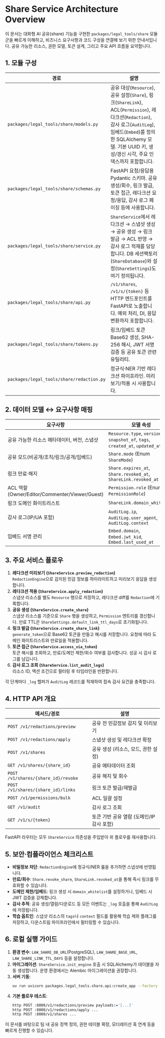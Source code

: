 # Share Service Architecture Overview

이 문서는 대화형 AI 공유(share) 기능을 구현한 `packages/legal_tools/share` 모듈군을 빠르게 이해하고, 비즈니스 요구사항과 코드 구성을 연결해 보기 위한 안내서입니다. 공유 가능한 리소스, 권한 모델, 토큰 설계, 그리고 주요 API 흐름을 요약합니다.

## 1. 모듈 구성

| 경로 | 설명 |
| --- | --- |
| `packages/legal_tools/share/models.py` | 공유 대상(`Resource`), 공유 설정(`Share`), 링크(`ShareLink`), ACL(`Permission`), 레다크션(`Redaction`), 감사 로그(`AuditLog`), 임베드(`Embed`)를 정의한 SQLAlchemy 모델. 기본 UUID 키, 생성/갱신 시각, 주요 인덱스까지 포함합니다. |
| `packages/legal_tools/share/schemas.py` | FastAPI 요청/응답용 Pydantic 스키마. 공유 생성/회수, 링크 발급, 토큰 접근, 레다크션 요청/응답, 감사 로그 페이징 등에 사용합니다. |
| `packages/legal_tools/share/service.py` | `ShareService`에서 레다크션 → 스냅샷 생성 → 공유 생성 → 링크 발급 → ACL 반영 → 감사 로그 적재를 담당합니다. DB 세션팩토리(`ShareDatabase`)와 설정(`ShareSettings`)도 여기 정의됩니다. |
| `packages/legal_tools/share/api.py` | `/v1/shares`, `/v1/s/{token}` 등 HTTP 엔드포인트를 FastAPI로 노출합니다. 예외 처리, DI, 응답 변환까지 포함합니다. |
| `packages/legal_tools/share/tokens.py` | 링크/임베드 토큰 Base62 생성, SHA-256 해시, JWT 서명 검증 등 공유 토큰 관련 유틸리티. |
| `packages/legal_tools/share/redaction.py` | 정규식·NER 기반 레다크션 파이프라인. 미리보기/적용 시 사용합니다. |

## 2. 데이터 모델 ↔ 요구사항 매핑

| 요구사항 | 모델 속성 |
| --- | --- |
| 공유 가능한 리소스 메타데이터, 버전, 스냅샷 | `Resource.type`, `version`, `snapshot_of`, `tags`, `created_at`, `updated_at` |
| 공유 모드(비공개/조직/링크/공개/임베드) | `Share.mode` (Enum `ShareMode`) |
| 링크 만료·해지 | `Share.expires_at`, `Share.revoked_at`, `ShareLink.revoked_at` |
| ACL 역할(Owner/Editor/Commenter/Viewer/Guest) | `Permission.role` (Enum `PermissionRole`) |
| 링크 도메인 화이트리스트 | `ShareLink.domain_whitelist` |
| 감사 로그(IP/UA 포함) | `AuditLog.ip`, `AuditLog.user_agent`, `AuditLog.context` |
| 임베드 서명 관리 | `Embed.domain`, `Embed.jwt_kid`, `Embed.last_used_at` |

## 3. 주요 서비스 플로우

1. **레다크션 미리보기 (`ShareService.preview_redaction`)**  
   `RedactionEngine`으로 감지된 민감 정보를 하이라이트하고 미리보기 응답을 생성합니다.
2. **레다크션 적용 (`ShareService.apply_redaction`)**  
   스냅샷 리소스를 별도 `Resource` 행으로 저장하고, 레다크션 diff를 `Redaction`에 기록합니다.
3. **공유 생성 (`ShareService.create_share`)**  
   스냅샷 리소스를 기준으로 `Share` 행을 생성하고, `Permission` 엔트리를 갱신합니다. 만료 TTL은 `ShareSettings.default_link_ttl_days`로 초기화됩니다.
4. **링크 발급 (`ShareService.create_share_link`)**  
   `generate_token`으로 Base62 토큰을 만들고 해시를 저장합니다. 요청에 따라 도메인 화이트리스트와 만료일을 적용합니다.
5. **토큰 접근 (`ShareService.access_via_token`)**  
   토큰 해시를 조회하고, 만료/도메인 제한/회수 여부를 검사합니다. 성공 시 감사 로그를 남깁니다.
6. **감사 로그 조회 (`ShareService.list_audit_logs`)**  
   리소스 ID, 액션 조건으로 필터링 후 타임라인을 반환합니다.

각 단계마다 `_log` 헬퍼가 `AuditLog` 레코드를 적재하여 접속 감사 요건을 충족합니다.

## 4. HTTP API 개요

| 메서드/경로 | 설명 |
| --- | --- |
| `POST /v1/redactions/preview` | 공유 전 민감정보 감지 및 미리보기 |
| `POST /v1/redactions/apply` | 스냅샷 생성 및 레다크션 확정 |
| `POST /v1/shares` | 공유 생성 (리소스, 모드, 권한 설정) |
| `GET /v1/shares/{share_id}` | 공유 메타데이터 조회 |
| `POST /v1/shares/{share_id}/revoke` | 공유 해지 및 회수 |
| `POST /v1/shares/{share_id}/links` | 링크 토큰 발급/재발급 |
| `POST /v1/permissions/bulk` | ACL 일괄 설정 |
| `GET /v1/audit` | 감사 로그 조회 |
| `GET /v1/s/{token}` | 토큰 기반 공유 열람 (도메인/IP 감사 포함) |

FastAPI 라우터는 모두 `ShareService` 의존성을 주입받아 위 플로우를 재사용합니다.

## 5. 보안·컴플라이언스 체크리스트

- **비밀정보 차단**: `RedactionEngine`에 정규식/NER 룰을 추가하면 스냅샷에 반영됩니다.
- **만료/회수**: `Share.revoke_share`, `ShareLink.revoked_at`을 통해 즉시 링크를 무효화할 수 있습니다.
- **도메인 제한/임베드**: 링크 생성 시 `domain_whitelist`를 설정하거나, 임베드 시 JWT 검증을 강제합니다.
- **감사 추적**: 공유 생성/열람/다운로드 등 모든 이벤트는 `_log` 호출을 통해 `AuditLog`에 저장됩니다.
- **학습 옵트인**: 스냅샷 리소스의 `tags`나 `context` 필드를 활용해 학습 제외 플래그를 저장하고, 다운스트림 파이프라인에서 필터링할 수 있습니다.

## 6. 로컬 실행 가이드

1. **환경 변수**: `LAW_SHARE_DB_URL`(PostgreSQL), `LAW_SHARE_BASE_URL`, `LAW_SHARE_LINK_TTL_DAYS` 등을 설정합니다.
2. **마이그레이션**: `ShareService.init_engine` 호출 시 SQLAlchemy가 테이블을 자동 생성합니다. 운영 환경에서는 Alembic 마이그레이션을 권장합니다.
3. **서버 기동**:
   ```bash
   uv run uvicorn packages.legal_tools.share.api:create_app --factory --reload
   ```
4. **기본 플로우 테스트**:
   ```bash
   http POST :8000/v1/redactions/preview payloads:='[...]'
   http POST :8000/v1/redactions/apply ...
   http POST :8000/v1/shares ...
   ```

이 문서를 바탕으로 팀 내 공유 정책 정의, 권한 테이블 확장, 모더레이션 훅 연계 등을 빠르게 진행할 수 있습니다.
